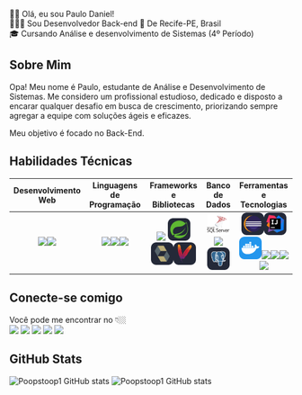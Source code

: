 👋🏻 Olá, eu sou Paulo Daniel!  
👩🏼‍💻 Sou Desenvolvedor Back-end
 📍 De Recife-PE, Brasil  
🎓 Cursando Análise e desenvolvimento de Sistemas (4º Período)

## Sobre Mim

Opa! Meu nome é Paulo, estudante de Análise e Desenvolvimento de Sistemas. Me considero um profissional estudioso, dedicado e disposto a encarar qualquer desafio em busca de crescimento, priorizando sempre agregar a equipe com soluções ágeis e eficazes.

Meu objetivo é focado no Back-End.


## Habilidades Técnicas
| Desenvolvimento Web | Linguagens de Programação | Frameworks e Bibliotecas | Banco de Dados | Ferramentas e Tecnologias |
| :-----------------: | :-----------------------: | :----------------------: | :------------: | :-----------------------: |
| <img height="40" src="https://github.com/Poopstoop1/Poopstoop1/blob/main/Assets/icons/HTML.svg"><img height="40" src="https://github.com/Poopstoop1/Poopstoop1/blob/main/Assets/icons/CSS.svg"> | <img height="40" src="https://github.com/Poopstoop1/Poopstoop1/blob/main/Assets/icons/JavaScript.svg"><img height="40" src="https://github.com/Poopstoop1/Poopstoop1/blob/main/Assets/icons/Java-Dark.svg"><img height="40" src="https://github.com/Poopstoop1/Poopstoop1/blob/main/Assets/icons/C%23.svg"> | <img height="40" src="https://github.com/Poopstoop1/Poopstoop1/blob/main/Assets/icons/dotnet.svg"> <img height="40" src="https://github.com/Poopstoop1/Poopstoop1/blob/main/Assets/icons/Spring-Dark.svg"> <img height="40" src="https://github.com/Poopstoop1/Poopstoop1/blob/main/Assets/icons/Hibernate-Dark.svg"><img height="40" src="https://github.com/Poopstoop1/Poopstoop1/blob/main/Assets/icons/Maven-Dark.svg"> | <img height="40" src="https://github.com/Poopstoop1/Poopstoop1/blob/main/Assets/icons/SQLServer.svg"><img height="40" src="https://github.com/Poopstoop1/Poopstoop1/blob/main/Assets/icons/MySQL-Dark.svg"><img height="40" src="https://github.com/Poopstoop1/Poopstoop1/blob/main/Assets/icons/PostgreSQL-Dark.svg"> | <img height="40" src="https://github.com/Poopstoop1/Poopstoop1/blob/main/Assets/icons/Eclipse-Dark.svg"><img height="40" src="https://github.com/Poopstoop1/Poopstoop1/blob/main/Assets/icons/Idea-Dark.svg"><img height="40" src="https://github.com/Poopstoop1/Poopstoop1/blob/main/Assets/icons/Docker.svg"><img height="40" src="https://github.com/Poopstoop1/Poopstoop1/blob/main/Assets/icons/VSCode-Dark.svg"><img height="40" src="https://github.com/Poopstoop1/Poopstoop1/blob/main/Assets/icons/Git.svg"><img height="40" src="https://github.com/Poopstoop1/Poopstoop1/blob/main/Assets/icons/Github-Dark.svg"><img height="40" src="https://github.com/Poopstoop1/Poopstoop1/blob/main/Assets/icons/Discord.svg"> |

## Conecte-se comigo

Você pode me encontrar no 👇🏼  
[![](https://github.com/Poopstoop1/Poopstoop1/blob/main/Assets/images/instagram.png)](https://www.instagram.com/paulodaniel0202)
[![](https://github.com/Poopstoop1/Poopstoop1/blob/main/Assets/images/linkedin.png)](https://www.linkedin.com/in/paulo-daniel-990197240)
[![](https://github.com/Poopstoop1/Poopstoop1/blob/main/Assets/images/discord.png)](https://discord.gg/atkKBZnW)
[![](https://github.com/Poopstoop1/Poopstoop1/blob/main/Assets/images/facebook.png)](https://www.facebook.com/paulinhoressutti)
[![](https://github.com/Poopstoop1/Poopstoop1/blob/main/Assets/images/gmail.png)]()

## GitHub Stats

![Poopstoop1 GitHub stats](https://github-readme-stats.vercel.app/api?username=Poopstoop1&show_icons=true&theme=tokyonight)
![Poopstoop1 GitHub stats](https://github-readme-stats.vercel.app/api/top-langs/?username=Poopstoop1&layout=donut)

